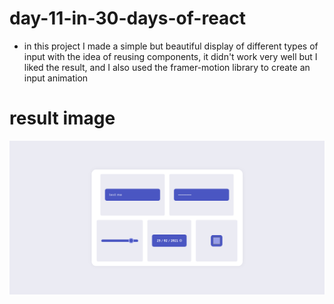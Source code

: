 # day-11-in-30-days-of-react 

- in this project I made a simple but beautiful display of different types of input with the idea of reusing components, it didn't work very well but I liked the result, and I also used the framer-motion library to create an input animation

# result image  

![](site.png)
